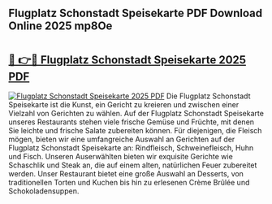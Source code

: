 ## Flugplatz Schonstadt Speisekarte PDF Download Online 2025 mp8Oe

# <h2><a href="http://gc8g7u.nevu.top/?p=Flugplatz+Schonstadt+Speisekarte">🔗 👉🔴 Flugplatz Schonstadt Speisekarte 2025 PDF</a></h2>

[![Flugplatz Schonstadt Speisekarte 2025 PDF](https://i.imgur.com/dBaPXMq.png)](http://gc8g7u.nevu.top/?p=Flugplatz+Schonstadt+Speisekarte)
Die Flugplatz Schonstadt Speisekarte ist die Kunst, ein Gericht zu kreieren und zwischen einer Vielzahl von Gerichten zu wählen. Auf der Flugplatz Schonstadt Speisekarte unseres Restaurants stehen viele frische Gemüse und Früchte, mit denen Sie leichte und frische Salate zubereiten können. Für diejenigen, die Fleisch mögen, bieten wir eine umfangreiche Auswahl an Gerichten auf der Flugplatz Schonstadt Speisekarte an: Rindfleisch, Schweinefleisch, Huhn und Fisch. Unseren Auserwählten bieten wir exquisite Gerichte wie Schaschlik und Steak an, die auf einem alten, natürlichen Feuer zubereitet werden. Unser Restaurant bietet eine große Auswahl an Desserts, von traditionellen Torten und Kuchen bis hin zu erlesenen Crème Brûlée und Schokoladensuppen.

